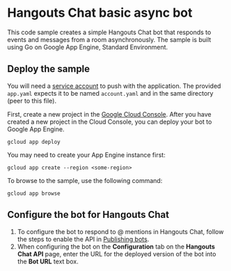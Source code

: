# Hangouts Chat basic async bot

This code sample creates a simple Hangouts Chat bot that responds to events
and messages from a room asynchronously. The sample is built using Go on
Google App Engine, Standard Environment.

## Deploy the sample

You will need a [service
account](https://developers.google.com/hangouts/chat/how-tos/service-accounts)
to push with the application. The provided `app.yaml` expects it to be named
`account.yaml` and in the same directory (peer to this file).

First, create a new project in the
[Google Cloud Console](https://console.cloud.google.com).
After you have created a new project in the Cloud Console, you can deploy
your bot to Google App Engine.

```
gcloud app deploy
```

You may need to create your App Engine instance first:

```
gcloud app create --region <some-region>
```

To browse to the sample, use the following command:

```
gcloud app browse
```
## Configure the bot for Hangouts Chat

  1. To configure the bot to respond to @ mentions in Hangouts Chat, follow
     the steps to enable the API in
     [Publishing bots](https://developers.google.com/hangouts/chat/how-tos/bots-publish).
  1. When configuring the bot on the **Configuration** tab on the
     **Hangouts Chat API** page, enter the URL for the deployed version
     of the bot into the **Bot URL** text box.
